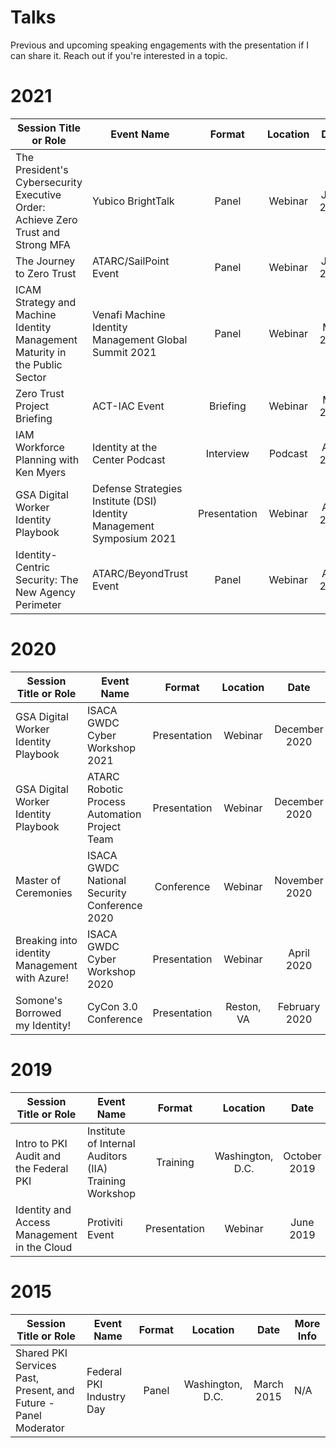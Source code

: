 # Talks

Previous and upcoming speaking engagements with the presentation if I can share it. Reach out if you're interested in a topic.

# 2021

| Session Title or Role | Event Name | Format | Location | Date | More Info |
| --------------------- | ---------- | :----: | :------: | :--: | --------- |
| The President's Cybersecurity Executive Order: Achieve Zero Trust and Strong MFA | Yubico BrightTalk |  Panel | Webinar | June 2021 | [Event Info / Recording](2106-Yubico.md)
| The Journey to Zero Trust | ATARC/SailPoint Event | Panel | Webinar | June 2021 | [Event Info](2106-SailPointZT.md) |
| ICAM Strategy and Machine Identity Management Maturity in the Public Sector | Venafi Machine Identity Management Global Summit 2021 | Panel | Webinar | May 2021 | [Event Info](2105-VenafiSummit.md) |
| Zero Trust Project Briefing | ACT-IAC Event | Briefing | Webinar | May 2021 | [Event Info](2105-ACTIACZTProject.md) |
| IAM Workforce Planning with Ken Myers | Identity at the Center Podcast | Interview | Podcast | April 2021 | [Event Info](2104-IATCPodcast.md) |
| GSA Digital Worker Identity Playbook | Defense Strategies Institute (DSI) Identity Management Symposium 2021 | Presentation | Webinar | April 2021 | [Event Info](2104-DSIIDMGSADWPlaybook.md) |
| Identity-Centric Security: The New Agency Perimeter | ATARC/BeyondTrust Event | Panel | Webinar | April 2021 | [Event Info / Recording / Press](2104-ATARCIdentity.md) |

# 2020

| Session Title or Role | Event Name | Format | Location | Date | More Info |
| --------------------- | ---------- | :----: | :------: | :--: | --------- |
| GSA Digital Worker Identity Playbook | ISACA GWDC Cyber Workshop 2021 | Presentation | Webinar | December 2020 | [Event Info](2012-VCWGSADWPlaybook.md) |
| GSA Digital Worker Identity Playbook | ATARC Robotic Process Automation Project Team | Presentation | Webinar | December 2020 | [Event Info / Recording / Press](2012-ATARCDWPlaybook.md) |
| Master of Ceremonies | ISACA GWDC National Security Conference 2020 | Conference | Webinar | November 2020 | [Event Info](2011-ISACAGWDCNatSec.md) |
| Breaking into identity Management with Azure! | ISACA GWDC Cyber Workshop 2020 | Presentation | Webinar | April 2020 | [Event Info / Presentation / Recording](2004-BreakingIdentity.md) |
| Somone's Borrowed my Identity! | CyCon 3.0 Conference | Presentation | Reston, VA | February 2020 | [Event Info / Presentation](2002-cycon3.md) |

# 2019

| Session Title or Role | Event Name | Format | Location | Date | More Info |
| --------------------- | ---------- | :----: | :------: | :--: | --------- |
| Intro to PKI Audit and the Federal PKI | Institute of Internal Auditors (IIA) Training Workshop | Training | Washington, D.C. | October 2019 | [Event Info](1910-pkiaudit.md) |
| Identity and Access Management in the Cloud | Protiviti Event | Presentation | Webinar | June 2019 | [Event Info / Recording](1906-prowebinar.md) |

# 2015

| Session Title or Role | Event Name | Format | Location | Date | More Info |
| --------------------- | ---------- | :----: | :------: | :--: | --------- |
| Shared PKI Services Past, Present, and Future - Panel Moderator | Federal PKI Industry Day | Panel | Washington, D.C. | March 2015 | N/A |
